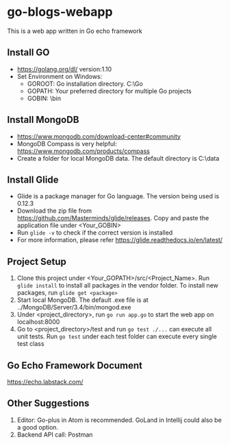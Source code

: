 # go-blogs-webapp
This is a web app written in Go echo framework

## Install GO
   - https://golang.org/dl/ version:1.10
   - Set Environment on Windows:
     - GOROOT: Go installation directory. C:\Go
     - GOPATH: Your preferred directory for multiple Go projects
     - GOBIN: <GOROOT>\bin

## Install MongoDB
   - https://www.mongodb.com/download-center#community
   - MongoDB Compass is very helpful: https://www.mongodb.com/products/compass
   - Create a folder for local MongoDB data. The default directory is C:\data
   
## Install Glide
   - Glide is a package manager for Go language. The version being used is 0.12.3
   - Download the zip file from https://github.com/Masterminds/glide/releases. Copy and paste the application file under <Your_GOBIN>
   - Run ```glide -v``` to check if the correct version is installed
   - For more information, please refer https://glide.readthedocs.io/en/latest/

## Project Setup
1. Clone this project under <Your_GOPATH>/src/<Project_Name>. Run ```glide install``` to install all packages in the vendor folder. To install new packages, run ```glide get <package>```
2. Start local MongoDB. The default .exe file is at ../MongoDB/Server/3.4/bin/mongod.exe
3. Under <project_directory>, run ```go run app.go``` to start the web app on localhost:8000
4. Go to <project_directory>/test and run ```go test ./...``` can execute all unit tests. Run ```go test``` under each test folder can 
execute every single test class

## Go Echo Framework Document
https://echo.labstack.com/

## Other Suggestions
1. Editor: Go-plus in Atom is recommended. GoLand in Intellij could also be a good option.
2. Backend API call: Postman
